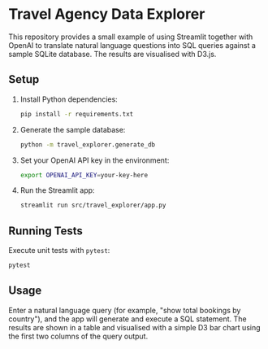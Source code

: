 # Travel Agency Data Explorer

This repository provides a small example of using Streamlit together with
OpenAI to translate natural language questions into SQL queries against a
sample SQLite database. The results are visualised with D3.js.

## Setup

1. Install Python dependencies:
   ```bash
   pip install -r requirements.txt
   ```
2. Generate the sample database:
   ```bash
   python -m travel_explorer.generate_db
   ```
3. Set your OpenAI API key in the environment:
   ```bash
   export OPENAI_API_KEY=your-key-here
   ```
4. Run the Streamlit app:
   ```bash
   streamlit run src/travel_explorer/app.py
   ```

## Running Tests

Execute unit tests with `pytest`:
```bash
pytest
```

## Usage

Enter a natural language query (for example, "show total bookings by country"),
and the app will generate and execute a SQL statement. The results are shown in
a table and visualised with a simple D3 bar chart using the first two columns of
the query output.
